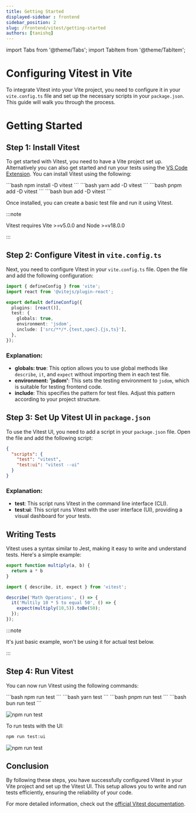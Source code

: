 ```yaml
---
title: Getting Started
displayed-sidebar : frontend
sidebar_position: 2
slug: /frontend/vitest/getting-started
authors: [tanishq]
---
```


import Tabs from '@theme/Tabs';
import TabItem from '@theme/TabItem';



# Configuring Vitest in Vite

To integrate Vitest into your Vite project, you need to configure it in your `vite.config.ts` file and set up the necessary scripts in your `package.json`. This guide will walk you through the process.

# Getting Started

## Step 1: Install Vitest
To get started with Vitest, you need to have a Vite project set up. Alternatively you can also get started and run your tests using the [VS Code Extension](https://marketplace.visualstudio.com/items?itemName=vitest.explorer). You can install Vitest using the following:

<Tabs>
  <TabItem value="npm" label="npm" default>
    ```bash
    npm install -D vitest
    ```
  </TabItem>
  <TabItem value="yarn" label="yarn">
    ```bash
    yarn add -D vitest
    ```
  </TabItem>
  <TabItem value="pnpm" label="pnpm">
   ```bash
    pnpm add -D vitest
    ```
  </TabItem>
   <TabItem value="bun" label="bun">
    ```bash
    bun add -D vitest
    ```
  </TabItem>
</Tabs>

Once installed, you can create a basic test file and run it using Vitest.

:::note

Vitest requires Vite >=v5.0.0 and Node >=v18.0.0

:::

## Step 2: Configure Vitest in `vite.config.ts`

Next, you need to configure Vitest in your `vite.config.ts` file. Open the file and add the following configuration:

```typescript
import { defineConfig } from 'vite';
import react from '@vitejs/plugin-react';

export default defineConfig({
  plugins: [react()],
  test: {
    globals: true,
    environment: 'jsdom',
    include: ['src/**/*.{test,spec}.{js,ts}'],
  },
});
```

### Explanation:

- **globals: true**: This option allows you to use global methods like `describe`, `it`, and `expect` without importing them in each test file.
- **environment: 'jsdom'**: This sets the testing environment to `jsdom`, which is suitable for testing frontend code.
- **include**: This specifies the pattern for test files. Adjust this pattern according to your project structure.

## Step 3: Set Up Vitest UI in `package.json`

To use the Vitest UI, you need to add a script in your `package.json` file. Open the file and add the following script:

```json
{
  "scripts": {
    "test": "vitest",
    "test:ui": "vitest --ui"
  }
}
```

### Explanation:

- **test**: This script runs Vitest in the command line interface (CLI).
- **test:ui**: This script runs Vitest with the user interface (UI), providing a visual dashboard for your tests.


## Writing Tests

Vitest uses a syntax similar to Jest, making it easy to write and understand tests. Here's a simple example:

```js title="multiply.js"
export function multiply(a, b) {
  return a * b
}
```

```js title="multiply.test.js"
import { describe, it, expect } from 'vitest';

describe('Math Operations', () => {
  it('Multily 10 * 5 to equal 50', () => {
    expect(multiply(10,5)).toBe(50);
  });
});
```
:::note

It's just basic example, won't be using it for actual test below.

:::

## Step 4: Run Vitest

You can now run Vitest using the following commands:

<Tabs>
  <TabItem value="npm" label="npm" default>
    ```bash
    npm run test
    ```
  </TabItem>
  <TabItem value="yarn" label="yarn">
    ```bash
    yarn test
    ```
  </TabItem>
  <TabItem value="pnpm" label="pnpm">
   ```bash
    pnpm run test
    ```
  </TabItem>
   <TabItem value="bun" label="bun">
    ```bash
    bun run test
    ```
  </TabItem>
</Tabs>

![npm run test](/gif/vitestter.gif)


To run tests with the UI:

  ```bash
  npm run test:ui
  ```

  ![npm run test](/gif/vitestui.gif)


## Conclusion

By following these steps, you have successfully configured Vitest in your Vite project and set up the Vitest UI. This setup allows you to write and run tests efficiently, ensuring the reliability of your code.

For more detailed information, check out the [official Vitest documentation](https://vitest.dev/).


